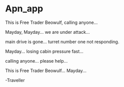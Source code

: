 # Apn_app

This is Free Trader Beowulf, calling anyone...

Mayday, Mayday... we are under attack... 

main drive is gone... turret number one not responding.

Mayday... losing cabin pressure fast… 

calling anyone... please help...

This is Free Trader Beowulf... Mayday...

-Traveller
